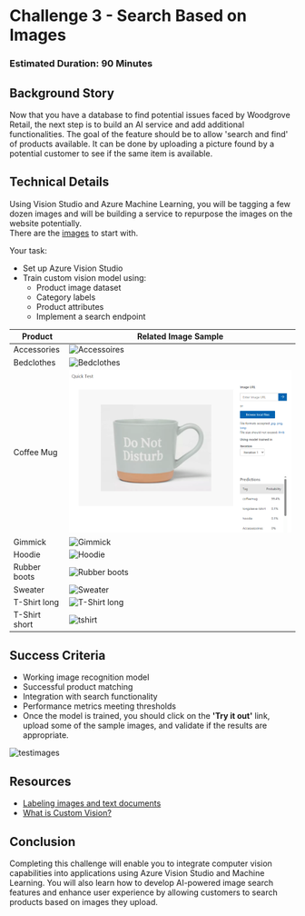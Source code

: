 # Challenge 3 - Search Based on Images

### Estimated Duration: 90 Minutes

## Background Story

Now that you have a database to find potential issues faced by Woodgrove Retail, the next step is to build an AI service and add additional functionalities. The goal of the feature should be to allow 'search and find' of products available. It can be done by uploading a picture found by a potential customer to see if the same item is available.

## Technical Details

Using Vision Studio and Azure Machine Learning, you will be tagging a few dozen images and will be building a service to repurpose the images on the website potentially.  
There are the [images](https://openhackguides.blob.core.windows.net/ai-openhack/images.zip) to start with.

Your task:

* Set up Azure Vision Studio
* Train custom vision model using:
  * Product image dataset
  * Category labels
  * Product attributes
  * Implement a search endpoint

| Product | Related Image Sample |
|---------|----------------------|
|Accessories|![Accessoires](images/Accessoires.png) |
|Bedclothes|![Bedclothes](images/Bedclothes.png)|
|Coffee Mug|![Coffee Mug](images/CoffeeMug.png)|
|Gimmick|![Gimmick](images/Gimmick.png)|
|Hoodie|![Hoodie](images/Hoodie.png)|
|Rubber boots|![Rubber boots](images/Rubberboots.png)|
|Sweater|![Sweater](images/Sweater.png)|
|T-Shirt long|![T-Shirt long](images/T-Shirtlong.png)|
|T-Shirt short|![tshirt](images/T-Shirtshort.png)|

## Success Criteria

* Working image recognition model
* Successful product matching
* Integration with search functionality
* Performance metrics meeting thresholds
* Once the model is trained, you should click on the **'Try it out'** link, upload some of the sample images, and validate if the results are appropriate.

![testimages](images/testimages.png)

<!--  
<validation step="accfe7c1-5b47-4971-b0bc-d1ed77092e2e" />
-->

## Resources

- [Labeling images and text documents](https://learn.microsoft.com/en-us/azure/machine-learning/how-to-label-data?view=azureml-api-2)
- [What is Custom Vision?](https://learn.microsoft.com/en-us/azure/ai-services/Custom-Vision-Service/overview)

## Conclusion

Completing this challenge will enable you to integrate computer vision capabilities into applications using Azure Vision Studio and Machine Learning. You will also learn how to develop AI-powered image search features and enhance user experience by allowing customers to search products based on images they upload.
